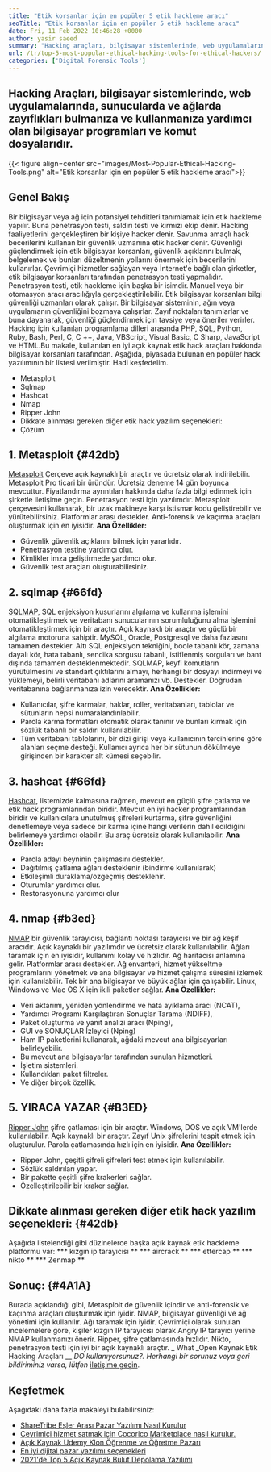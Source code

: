 ```yaml
---
title: "Etik korsanlar için en popüler 5 etik hackleme aracı" 
seoTitle: "Etik korsanlar için en popüler 5 etik hackleme aracı" 
date: Fri, 11 Feb 2022 10:46:28 +0000
author: yasir saeed
summary: "Hacking araçları, bilgisayar sistemlerinde, web uygulamalarında, sunucularda ve ağlarda zayıflıkları bulmanıza ve kullanmanıza yardımcı olan bilgisayar programları ve komut dosyalarıdır." 
url: /tr/top-5-most-popular-ethical-hacking-tools-for-ethical-hackers/
categories: ['Digital Forensic Tools']
---
```


## Hacking Araçları, bilgisayar sistemlerinde, web uygulamalarında, sunucularda ve ağlarda zayıflıkları bulmanıza ve kullanmanıza yardımcı olan bilgisayar programları ve komut dosyalarıdır.

{{< figure align=center src="images/Most-Popular-Ethical-Hacking-Tools.png" alt="Etik korsanlar için en popüler 5 etik hackleme aracı">}}


## Genel Bakış
Bir bilgisayar veya ağ için potansiyel tehditleri tanımlamak için etik hackleme yapılır. Buna penetrasyon testi, saldırı testi ve kırmızı ekip denir. Hacking faaliyetlerini gerçekleştiren bir kişiye hacker denir.
Savunma amaçlı hack becerilerini kullanan bir güvenlik uzmanına etik hacker denir. Güvenliği güçlendirmek için etik bilgisayar korsanları, güvenlik açıklarını bulmak, belgelemek ve bunları düzeltmenin yollarını önermek için becerilerini kullanırlar. Çevrimiçi hizmetler sağlayan veya İnternet'e bağlı olan şirketler, etik bilgisayar korsanları tarafından penetrasyon testi yapmalıdır. Penetrasyon testi, etik hackleme için başka bir isimdir. Manuel veya bir otomasyon aracı aracılığıyla gerçekleştirilebilir.
Etik bilgisayar korsanları bilgi güvenliği uzmanları olarak çalışır. Bir bilgisayar sisteminin, ağın veya uygulamanın güvenliğini bozmaya çalışırlar. Zayıf noktaları tanımlarlar ve buna dayanarak, güvenliği güçlendirmek için tavsiye veya öneriler verirler. Hacking için kullanılan programlama dilleri arasında PHP, SQL, Python, Ruby, Bash, Perl, C, C ++, Java, VBScript, Visual Basic, C Sharp, JavaScript ve HTML.Bu makale, kullanılan en iyi açık kaynak etik hack araçları hakkında bilgisayar korsanları tarafından.
Aşağıda, piyasada bulunan en popüler hack yazılımının bir listesi verilmiştir. Hadi keşfedelim.
  * Metasploit
  * Sqlmap
  * Hashcat
  * Nmap
  * Ripper John
  * Dikkate alınması gereken diğer etik hack yazılım seçenekleri:
  * Çözüm

## 1. Metasploit {#42db}
[Metasploit][1] Çerçeve açık kaynaklı bir araçtır ve ücretsiz olarak indirilebilir. Metasploit Pro ticari bir üründür. Ücretsiz deneme 14 gün boyunca mevcuttur. Fiyatlandırma ayrıntıları hakkında daha fazla bilgi edinmek için şirketle iletişime geçin.
Penetrasyon testi için yazılımdır. Metasploit çerçevesini kullanarak, bir uzak makineye karşı istismar kodu geliştirebilir ve yürütebilirsiniz. Platformlar arası destekler. Anti-forensik ve kaçırma araçları oluşturmak için en iyisidir.
**Ana Özellikler:**
  * Güvenlik güvenlik açıklarını bilmek için yararlıdır.
  * Penetrasyon testine yardımcı olur.
  * Kimlikler imza geliştirmede yardımcı olur.
  * Güvenlik test araçları oluşturabilirsiniz.

## 2. sqlmap {#66fd}
[SQLMAP][2], SQL enjeksiyon kusurlarını algılama ve kullanma işlemini otomatikleştirmek ve veritabanı sunucularının sorumluluğunu alma işlemini otomatikleştirmek için bir araçtır. Açık kaynaklı bir araçtır ve güçlü bir algılama motoruna sahiptir. MySQL, Oracle, Postgresql ve daha fazlasını tamamen destekler. Altı SQL enjeksiyon tekniğini, boole tabanlı kör, zamana dayalı kör, hata tabanlı, sendika sorgusu tabanlı, istiflenmiş sorguları ve bant dışında tamamen desteklenmektedir.
SQLMAP, keyfi komutların yürütülmesini ve standart çıktılarını almayı, herhangi bir dosyayı indirmeyi ve yüklemeyi, belirli veritabanı adlarını aramanızı vb. Destekler. Doğrudan veritabanına bağlanmanıza izin verecektir.
**Ana Özellikler:**
  * Kullanıcılar, şifre karmalar, haklar, roller, veritabanları, tablolar ve sütunların hepsi numaralandırılabilir.
  * Parola karma formatları otomatik olarak tanınır ve bunları kırmak için sözlük tabanlı bir saldırı kullanılabilir.
  * Tüm veritabanı tablolarını, bir dizi girişi veya kullanıcının tercihlerine göre alanları seçme desteği. Kullanıcı ayrıca her bir sütunun dökülmeye girişinden bir karakter alt kümesi seçebilir.

## 3. hashcat {#66fd}
[Hashcat][3], listemizde kalmasına rağmen, mevcut en güçlü şifre çatlama ve etik hack programlarından biridir. Mevcut en iyi hacker programlarından biridir ve kullanıcılara unutulmuş şifreleri kurtarma, şifre güvenliğini denetlemeye veya sadece bir karma içine hangi verilerin dahil edildiğini belirlemeye yardımcı olabilir. Bu araç ücretsiz olarak kullanılabilir.
**Ana Özellikler:**
  * Parola adayı beyninin çalışmasını destekler.
  * Dağıtılmış çatlama ağları desteklenir (bindirme kullanılarak)
  * Etkileşimli duraklama/özgeçmiş desteklenir.
  * Oturumlar yardımcı olur.
  * Restorasyonuna yardımcı olur

## 4. nmap {#b3ed}
[NMAP][4] bir güvenlik tarayıcısı, bağlantı noktası tarayıcısı ve bir ağ keşif aracıdır. Açık kaynaklı bir yazılımdır ve ücretsiz olarak kullanılabilir. Ağları taramak için en iyisidir, kullanımı kolay ve hızlıdır. Ağ haritacısı anlamına gelir.
Platformlar arası destekler. Ağ envanteri, hizmet yükseltme programlarını yönetmek ve ana bilgisayar ve hizmet çalışma süresini izlemek için kullanılabilir. Tek bir ana bilgisayar ve büyük ağlar için çalışabilir. Linux, Windows ve Mac OS X için ikili paketler sağlar.
**Ana Özellikler:**
  * Veri aktarımı, yeniden yönlendirme ve hata ayıklama aracı (NCAT),
  * Yardımcı Programı Karşılaştıran Sonuçlar Tarama (NDIFF),
  * Paket oluşturma ve yanıt analizi aracı (Nping),
  * GUI ve SONUÇLAR İzleyici (Nping)
  * Ham IP paketlerini kullanarak, ağdaki mevcut ana bilgisayarları belirleyebilir.
  * Bu mevcut ana bilgisayarlar tarafından sunulan hizmetleri.
  * İşletim sistemleri.
  * Kullandıkları paket filtreler.
  * Ve diğer birçok özellik.

## 5. YIRACA YAZAR {#B3ED}
[Ripper John][5] şifre çatlaması için bir araçtır. Windows, DOS ve açık VM'lerde kullanılabilir. Açık kaynaklı bir araçtır. Zayıf Unix şifrelerini tespit etmek için oluşturulur. Parola çatlamasında hızlı için en iyisidir.
**Ana Özellikler:**
  * Ripper John, çeşitli şifreli şifreleri test etmek için kullanılabilir.
  * Sözlük saldırıları yapar.
  * Bir pakette çeşitli şifre krakerleri sağlar.
  * Özelleştirilebilir bir kraker sağlar.

## Dikkate alınması gereken diğer etik hack yazılım seçenekleri: {#42db}
Aşağıda listelendiği gibi düzinelerce başka açık kaynak etik hackleme platformu var:
  *** kızgın ip tarayıcısı **
  *** aircrack **
  *** ettercap **
  *** nikto **
  *** Zenmap **

## Sonuç: {#4A1A}
Burada açıklandığı gibi, Metasploit de güvenlik içindir ve anti-forensik ve kaçınma araçları oluşturmak için iyidir. NMAP, bilgisayar güvenliği ve ağ yönetimi için kullanılır. Ağı taramak için iyidir. Çevrimiçi olarak sunulan incelemelere göre, kişiler kızgın IP tarayıcısı olarak Angry IP tarayıcı yerine NMAP kullanmanızı önerir. Ripper, şifre çatlamasında hızlıdır. Nikto, penetrasyon testi için iyi bir açık kaynaklı araçtır.
_ What _Open Kaynak Etik Hacking Araçları __ _DO kullanıyorsunuz?. Herhangi bir sorunuz veya geri bildiriminiz varsa, lütfen_ [iletişime geçin][6].

## Keşfetmek
Aşağıdaki daha fazla makaleyi bulabilirsiniz:
  * [ShareTribe Eşler Arası Pazar Yazılımı Nasıl Kurulur][7]
  * [Çevrimiçi hizmet satmak için Cocorico Marketplace nasıl kurulur.][8]
  * [Açık Kaynak Udemy Klon Öğrenme ve Öğretme Pazarı][9]
  * [En iyi dijital pazar yazılımı seçenekleri][10]
  * [2021'de Top 5 Açık Kaynak Bulut Depolama Yazılımı][11]

  
[1]: https://www.metasploit.com/
[2]: https://sqlmap.org/
[3]: https://hashcat.net/hashcat/
[4]: https://nmap.org/
[5]: https://www.openwall.com/john/
[6]: mailto:yasir.saeed@aspose.com
[7]: https://products.containerize.com/marketplace/sharetribe/
[8]: https://products.containerize.com/marketplace/cocorico/
[9]: https://products.containerize.com/marketplace/edurge/
[10]: https://products.containerize.com/marketplace/
[11]: https://blog.containerize.com/backup-and-sync-software/top-5-open-source-cloud-storage-software-in-2021/
